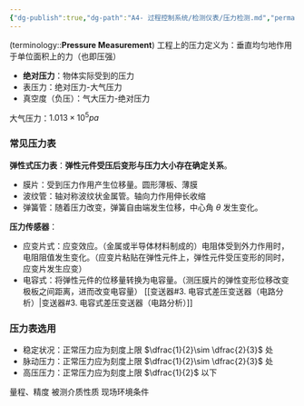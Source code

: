 ```yaml
---
{"dg-publish":true,"dg-path":"A4- 过程控制系统/检测仪表/压力检测.md","permalink":"/A4- 过程控制系统/检测仪表/压力检测/","dgPassFrontmatter":true,"noteIcon":"","created":"2024-11-10T12:22:47.038+08:00","updated":"2025-04-14T18:40:09.532+08:00"}
---
```



(terminology::**Pressure Measurement**)
工程上的压力定义为：垂直均匀地作用于单位面积上的力（也即压强）
- **绝对压力**：物体实际受到的压力
- 表压力：绝对压力-大气压力
- 真空度（负压）：气大压力-绝对压力

大气压力：$1.013\times 10^{5}pa$

### 常见压力表
**弹性式压力表**：**弹性元件受压后变形与压力大小存在确定关系**。
- 膜片：受到压力作用产生位移量。圆形薄板、薄膜
- 波纹管：轴对称波纹状金属管。轴向力作用伸长收缩
- 弹簧管：随着压力改变，弹簧自由端发生位移，中心角 $\theta$ 发生变化。


**压力传感器**：
- 应变片式：应变效应。（金属或半导体材料制成的）电阻体受到外力作用时，电阻阻值发生变化。（应变片粘贴在弹性元件上，弹性元件受压变形的同时，应变片发生应变）
- 电容式：将弹性元件的位移量转换为电容量。（测压膜片的弹性变形位移改变极板之间距离，进而改变电容量）   [[变送器#3. 电容式差压变送器（电路分析）\|变送器#3. 电容式差压变送器（电路分析）]]


### 压力表选用

- 稳定状况：正常压力应为刻度上限 $\dfrac{1}{2}\sim \dfrac{2}{3}$ 处
- 脉动压力：正常压力应为刻度上限 $\dfrac{1}{2}\sim \dfrac{2}{3}$ 处
- 高压压力：正常压力应为刻度上限 $\dfrac{1}{2}$ 以下


量程、精度
被测介质性质
现场环境条件
